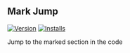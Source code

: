 ## Mark Jump
[![Version](http://vsmarketplacebadge.apphb.com/version/spywhere.mark-jump.svg)](https://marketplace.visualstudio.com/items?itemName=spywhere.mark-jump)
[![Installs](http://vsmarketplacebadge.apphb.com/installs/spywhere.mark-jump.svg)](https://marketplace.visualstudio.com/items?itemName=spywhere.mark-jump)

Jump to the marked section in the code
